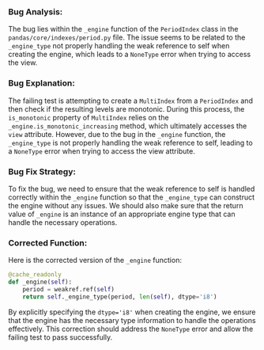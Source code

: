 ### Bug Analysis:
The bug lies within the `_engine` function of the `PeriodIndex` class in the `pandas/core/indexes/period.py` file. The issue seems to be related to the `_engine_type` not properly handling the weak reference to self when creating the engine, which leads to a `NoneType` error when trying to access the view.

### Bug Explanation:
The failing test is attempting to create a `MultiIndex` from a `PeriodIndex` and then check if the resulting levels are monotonic. During this process, the `is_monotonic` property of `MultiIndex` relies on the `_engine.is_monotonic_increasing` method, which ultimately accesses the `view` attribute. However, due to the bug in the `_engine` function, the `_engine_type` is not properly handling the weak reference to self, leading to a `NoneType` error when trying to access the view attribute.

### Bug Fix Strategy:
To fix the bug, we need to ensure that the weak reference to self is handled correctly within the `_engine` function so that the `_engine_type` can construct the engine without any issues. We should also make sure that the return value of `_engine` is an instance of an appropriate engine type that can handle the necessary operations.

### Corrected Function:
Here is the corrected version of the `_engine` function:

```python
@cache_readonly
def _engine(self):
    period = weakref.ref(self)
    return self._engine_type(period, len(self), dtype='i8')
```

By explicitly specifying the `dtype='i8'` when creating the engine, we ensure that the engine has the necessary type information to handle the operations effectively. This correction should address the `NoneType` error and allow the failing test to pass successfully.